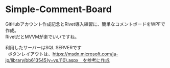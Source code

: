 # Simple-Comment-Board
GitHubアカウント作成記念とRivet導入練習に、簡単なコメントボードをWPFで作成。  
RivetだとMVVMが楽でいいですね。  
  
利用したサーバーはSQL SERVERです  
  
ボタンレイアウトは、https://msdn.microsoft.com/ja-jp/library/bb613545(v=vs.110).aspx　を参考に作成
